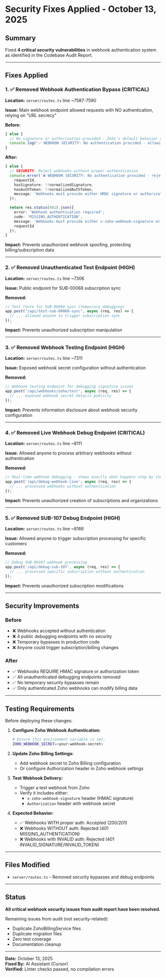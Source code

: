 # Security Fixes Applied - October 13, 2025

## Summary
Fixed **4 critical security vulnerabilities** in webhook authentication system as identified in the Codebase Audit Report.

---

## Fixes Applied

### 1. ✅ **Removed Webhook Authentication Bypass** (CRITICAL)
**Location:** `server/routes.ts` line ~7587-7590

**Issue:** Main webhook endpoint allowed requests with NO authentication, relying on "URL secrecy"

**Before:**
```typescript
} else {
  // No signature or authorization provided - Zoho's default behavior relies on URL secrecy
  console.log('✅ WEBHOOK SECURITY: No authentication provided - allowing based on URL secrecy (normal for Zoho)', { requestId });
}
```

**After:**
```typescript
} else {
  // SECURITY: Reject webhooks without proper authentication
  console.error('❌ WEBHOOK SECURITY: No authentication provided - rejecting for security', {
    requestId,
    hasSignature: !!normalizedSignature,
    hasAuthToken: !!normalizedAuthToken,
    message: 'Webhooks must provide either HMAC signature or authorization token'
  });

  return res.status(401).json({
    error: 'Webhook authentication required',
    code: 'MISSING_AUTHENTICATION',
    message: 'Webhooks must provide either x-zoho-webhook-signature or Authorization header',
    requestId
  });
}
```

**Impact:** Prevents unauthorized webhook spoofing, protecting billing/subscription data

---

### 2. ✅ **Removed Unauthenticated Test Endpoint** (HIGH)
**Location:** `server/routes.ts` line ~7306

**Issue:** Public endpoint for SUB-00068 subscription sync

**Removed:**
```typescript
// Test route for SUB-00068 sync (temporary debugging)
app.post("/api/test-sub-00068-sync", async (req, res) => {
  // ... allowed anyone to trigger subscription sync
});
```

**Impact:** Prevents unauthorized subscription manipulation

---

### 3. ✅ **Removed Webhook Testing Endpoint** (HIGH)
**Location:** `server/routes.ts` line ~7311

**Issue:** Exposed webhook secret configuration without authentication

**Removed:**
```typescript
// Webhook testing endpoint for debugging signature issues
app.post('/api/webhooks/zoho/test', async (req, res) => {
  // ... exposed webhook secret details publicly
});
```

**Impact:** Prevents information disclosure about webhook security configuration

---

### 4. ✅ **Removed Live Webhook Debug Endpoint** (CRITICAL)
**Location:** `server/routes.ts` line ~8111

**Issue:** Allowed anyone to process arbitrary webhooks without authentication

**Removed:**
```typescript
// Real-time webhook debugging - shows exactly what happens step by step
app.post('/api/debug-webhook-live', async (req, res) => {
  // ... processed webhooks without authentication
});
```

**Impact:** Prevents unauthorized creation of subscriptions and organizations

---

### 5. ✅ **Removed SUB-107 Debug Endpoint** (HIGH)
**Location:** `server/routes.ts` line ~8166

**Issue:** Allowed anyone to trigger subscription processing for specific customers

**Removed:**
```typescript
// Debug SUB-00107 webhook processing
app.post('/api/debug-sub-107', async (req, res) => {
  // ... processed specific subscription without authentication
});
```

**Impact:** Prevents unauthorized subscription modifications

---

## Security Improvements

### Before
- ❌ Webhooks accepted without authentication
- ❌ 4 public debugging endpoints with no security
- ❌ Temporary bypasses in production code
- ❌ Anyone could trigger subscription/billing changes

### After
- ✅ Webhooks REQUIRE HMAC signature or authorization token
- ✅ All unauthenticated debugging endpoints removed
- ✅ No temporary security bypasses remain
- ✅ Only authenticated Zoho webhooks can modify billing data

---

## Testing Requirements

Before deploying these changes:

1. **Configure Zoho Webhook Authentication:**
   ```bash
   # Ensure this environment variable is set:
   ZOHO_WEBHOOK_SECRET=<your-webhook-secret>
   ```

2. **Update Zoho Billing Settings:**
   - Add webhook secret to Zoho Billing configuration
   - Or configure Authorization header in Zoho webhook settings

3. **Test Webhook Delivery:**
   - Trigger a test webhook from Zoho
   - Verify it includes either:
     - `x-zoho-webhook-signature` header (HMAC signature)
     - `Authorization` header with webhook secret

4. **Expected Behavior:**
   - ✅ Webhooks WITH proper auth: Accepted (200/201)
   - ❌ Webhooks WITHOUT auth: Rejected (401 MISSING_AUTHENTICATION)
   - ❌ Webhooks with INVALID auth: Rejected (401 INVALID_SIGNATURE/INVALID_TOKEN)

---

## Files Modified

- `server/routes.ts` - Removed security bypasses and debug endpoints

---

## Status

**All critical webhook security issues from audit report have been resolved.**

Remaining issues from audit (not security-related):
- Duplicate ZohoBillingService files
- Duplicate migration files  
- Zero test coverage
- Documentation cleanup

---

**Date:** October 13, 2025  
**Fixed By:** AI Assistant (Cursor)  
**Verified:** Linter checks passed, no compilation errors












